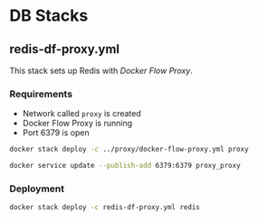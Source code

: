 # DB Stacks

## redis-df-proxy.yml

This stack sets up Redis with *Docker Flow Proxy*.

### Requirements

* Network called `proxy` is created
* Docker Flow Proxy is running
* Port 6379 is open

```bash
docker stack deploy -c ../proxy/docker-flow-proxy.yml proxy

docker service update --publish-add 6379:6379 proxy_proxy
```

### Deployment

```bash
docker stack deploy -c redis-df-proxy.yml redis
```
